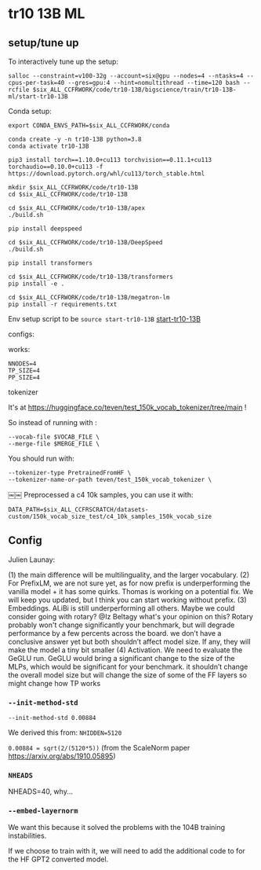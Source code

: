 # tr10 13B ML


## setup/tune up


To interactively tune up the setup:

```
salloc --constraint=v100-32g --account=six@gpu --nodes=4 --ntasks=4 --cpus-per-task=40 --gres=gpu:4 --hint=nomultithread --time=120 bash --rcfile $six_ALL_CCFRWORK/code/tr10-13B/bigscience/train/tr10-13B-ml/start-tr10-13B
```


Conda setup:

```
export CONDA_ENVS_PATH=$six_ALL_CCFRWORK/conda

conda create -y -n tr10-13B python=3.8
conda activate tr10-13B

pip3 install torch==1.10.0+cu113 torchvision==0.11.1+cu113 torchaudio==0.10.0+cu113 -f https://download.pytorch.org/whl/cu113/torch_stable.html

mkdir $six_ALL_CCFRWORK/code/tr10-13B
cd $six_ALL_CCFRWORK/code/tr10-13B

cd $six_ALL_CCFRWORK/code/tr10-13B/apex
./build.sh

pip install deepspeed

cd $six_ALL_CCFRWORK/code/tr10-13B/DeepSpeed
./build.sh

pip install transformers

cd $six_ALL_CCFRWORK/code/tr10-13B/transformers
pip install -e .

cd $six_ALL_CCFRWORK/code/tr10-13B/megatron-lm
pip install -r requirements.txt
```

Env setup script to be `source start-tr10-13B` [start-tr10-13B](./start-tr10-13B)



configs:

works:
```
NNODES=4
TP_SIZE=4
PP_SIZE=4
```


tokenizer

It's at https://huggingface.co/teven/test_150k_vocab_tokenizer/tree/main !

So instead of running with :
```
--vocab-file $VOCAB_FILE \
--merge-file $MERGE_FILE \
```

You should run with:
```
--tokenizer-type PretrainedFromHF \
--tokenizer-name-or-path teven/test_150k_vocab_tokenizer \
```
￼￼
Preprocessed a c4 10k samples, you can use it with:
```
DATA_PATH=$six_ALL_CCFRSCRATCH/datasets-custom/150k_vocab_size_test/c4_10k_samples_150k_vocab_size
```

## Config


Julien Launay:

(1) the main difference will be multilinguality, and the larger vocabulary.
(2) For PrefixLM, we are not sure yet, as for now prefix is underperforming the vanilla model + it has some quirks. Thomas is working on a potential fix. We will keep you updated, but I think you can start working without prefix.
(3) Embeddings. ALiBi is still underperforming all others. Maybe we could consider going with rotary? @Iz Beltagy what's your opinion on this? Rotary probably won't change significantly your benchmark, but will degrade performance by a few percents across the board.
we don’t have a conclusive answer yet but both shouldn’t affect model size. If any, they will make the model a tiny bit smaller
(4) Activation. We need to evaluate the GeGLU run. GeGLU would bring a significant change to the size of the MLPs, which would be significant for your benchmark.
it shouldn’t change the overall model size but will change the size of some of the FF layers so might change how TP works

### `--init-method-std`

`--init-method-std 0.00884`

We derived this from: `NHIDDEN=5120`

`0.00884 = sqrt(2/(5120*5))` (from the ScaleNorm paper https://arxiv.org/abs/1910.05895)

### `NHEADS`

NHEADS=40, why...

### `--embed-layernorm`

We want this because it solved the problems with the 104B training instabilities.

If we choose to train with it, we will need to add the additional code to for the HF GPT2 converted model.
